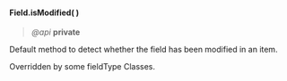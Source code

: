 #### Field.isModified(  )    
> *@api* **private**  

Default method to detect whether the field has been modified in an item.  
<p class="caution-note">Overridden by some fieldType Classes.</p>


<div class="code-header addGitHubLink" data-file="fields/types/Type.js#L270-L278"> &nbsp;</div><pre class=" language-javascript hideCode api"></pre> 
